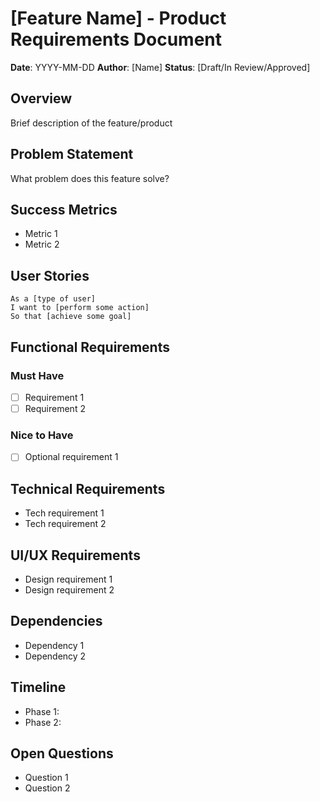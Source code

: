 # [Feature Name] - Product Requirements Document

**Date**: YYYY-MM-DD
**Author**: [Name]
**Status**: [Draft/In Review/Approved]

## Overview
Brief description of the feature/product

## Problem Statement
What problem does this feature solve?

## Success Metrics
- Metric 1
- Metric 2

## User Stories
```
As a [type of user]
I want to [perform some action]
So that [achieve some goal]
```

## Functional Requirements
### Must Have
- [ ] Requirement 1
- [ ] Requirement 2

### Nice to Have
- [ ] Optional requirement 1

## Technical Requirements
- Tech requirement 1
- Tech requirement 2

## UI/UX Requirements
- Design requirement 1
- Design requirement 2

## Dependencies
- Dependency 1
- Dependency 2

## Timeline
- Phase 1:
- Phase 2:

## Open Questions
- Question 1
- Question 2